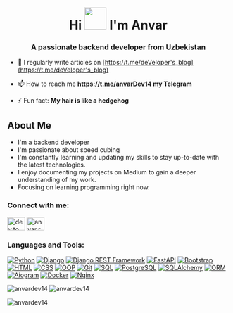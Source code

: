 <h1 align="center">Hi <img src="https://media3.giphy.com/media/v1.Y2lkPTc5MGI3NjExZzhueHo4czVlNGpiZm0xZXhwcXZuZnVsZ3k2ODg1bXVtZTZoOWg0NCZlcD12MV9pbnRlcm5hbF9naWZfYnlfaWQmY3Q9cw/gM5qFksULw54NMWyry/giphy.webp" width="50px"> I'm Anvar</h1>
<h3 align="center">A passionate backend developer from Uzbekistan</h3>

- 📝 I regularly write articles on [https://t.me/deVeloper's_blog](https://t.me/deVeloper's_blog)

- 📫 How to reach me **https://t.me/anvarDev14 my Telegram**

- ⚡ Fun fact: **My hair is like a hedgehog**

<div id="bio">
  <h2>About Me</h2>
  <ul>
    <li>I'm a backend developer </li>
    <li>I'm passionate about speed cubing</li>
    <li>I'm constantly learning and updating my skills to stay up-to-date with the latest technologies.</li> 
    <li>I enjoy documenting my projects on Medium to gain a deeper understanding of my work.</li>
    <li>Focusing on learning programming right now.</li>
  </ul>
</div>

<h3 align="left">Connect with me:</h3>
<p align="left">
<a href="https://dev.to/anvardev14" target="blank"><img align="center" src="https://raw.githubusercontent.com/rahuldkjain/github-profile-readme-generator/master/src/images/icons/Social/devto.svg" alt="dev.to anvardev14" height="30" width="40" /></a>
<a href="https://instagram.com/anvar.r_r" target="blank"><img align="center" src="https://raw.githubusercontent.com/rahuldkjain/github-profile-readme-generator/master/src/images/icons/Social/instagram.svg" alt="anvar.r_r" height="30" width="40" /></a>
</p>

<h3 align="left">Languages and Tools:</h3>
<p align="left">
  <a href="https://www.python.org" target="_blank" rel="noreferrer"><img src="https://img.shields.io/badge/Python-3776AB?style=flat&logo=python&logoColor=white" alt="Python"/></a>
  <a href="https://www.djangoproject.com" target="_blank" rel="noreferrer"><img src="https://img.shields.io/badge/Django-092E20?style=flat&logo=django&logoColor=white" alt="Django"/></a>
  <a href="https://www.django-rest-framework.org" target="_blank" rel="noreferrer"><img src="https://img.shields.io/badge/DRF-092E20?style=flat&logo=django&logoColor=white" alt="Django REST Framework"/></a>
  <a href="https://fastapi.tiangolo.com" target="_blank" rel="noreferrer"><img src="https://img.shields.io/badge/FastAPI-009688?style=flat&logo=fastapi&logoColor=white" alt="FastAPI"/></a>
  <a href="https://getbootstrap.com" target="_blank" rel="noreferrer"><img src="https://img.shields.io/badge/Bootstrap-563D7C?style=flat&logo=bootstrap&logoColor=white" alt="Bootstrap"/></a>
  <a href="https://www.w3.org/html/" target="_blank" rel="noreferrer"><img src="https://img.shields.io/badge/HTML5-E34F26?style=flat&logo=html5&logoColor=white" alt="HTML"/></a>
  <a href="https://www.w3.org/Style/CSS/" target="_blank" rel="noreferrer"><img src="https://img.shields.io/badge/CSS3-1572B6?style=flat&logo=css3&logoColor=white" alt="CSS"/></a>
  <a href="https://en.wikipedia.org/wiki/Object-oriented_programming" target="_blank" rel="noreferrer"><img src="https://img.shields.io/badge/OOP-007396?style=flat&logo=codeigniter&logoColor=white" alt="OOP"/></a>
  <a href="https://git-scm.com" target="_blank" rel="noreferrer"><img src="https://img.shields.io/badge/Git-F05032?style=flat&logo=git&logoColor=white" alt="Git"/></a>
  <a href="https://www.sql.org/" target="_blank" rel="noreferrer"><img src="https://img.shields.io/badge/SQL-4479A1?style=flat&logo=postgresql&logoColor=white" alt="SQL"/></a>
  <a href="https://www.postgresql.org" target="_blank" rel="noreferrer"><img src="https://img.shields.io/badge/PostgreSQL-336791?style=flat&logo=postgresql&logoColor=white" alt="PostgreSQL"/></a>
  <a href="https://www.sqlalchemy.org" target="_blank" rel="noreferrer"><img src="https://img.shields.io/badge/SQLAlchemy-D71F00?style=flat&logo=python&logoColor=white" alt="SQLAlchemy"/></a>
  <a href="https://en.wikipedia.org/wiki/Object-relational_mapping" target="_blank" rel="noreferrer"><img src="https://img.shields.io/badge/ORM-2C2255?style=flat&logo=python&logoColor=white" alt="ORM"/></a>
  <a href="https://aiogram.dev" target="_blank" rel="noreferrer"><img src="https://img.shields.io/badge/Aiogram-00ADEF?style=flat&logo=telegram&logoColor=white" alt="Aiogram"/></a>
  <a href="https://www.docker.com" target="_blank" rel="noreferrer"><img src="https://img.shields.io/badge/Docker-2496ED?style=flat&logo=docker&logoColor=white" alt="Docker"/></a>
  <a href="https://nginx.org" target="_blank" rel="noreferrer"><img src="https://img.shields.io/badge/Nginx-009639?style=flat&logo=nginx&logoColor=white" alt="Nginx"/></a>
</p>

<p><img align="left" src="https://github-readme-stats.vercel.app/api/top-langs?username=anvardev14&show_icons=true&locale=en&layout=compact" alt="anvardev14" /></p>

<p> <img align="center" src="https://github-readme-stats.vercel.app/api?username=anvardev14&show_icons=true&locale=en" alt="anvardev14" /></p>

<p><img align="center" src="https://github-readme-streak-stats.herokuapp.com/?user=anvardev14&" alt="anvardev14" /></p>
